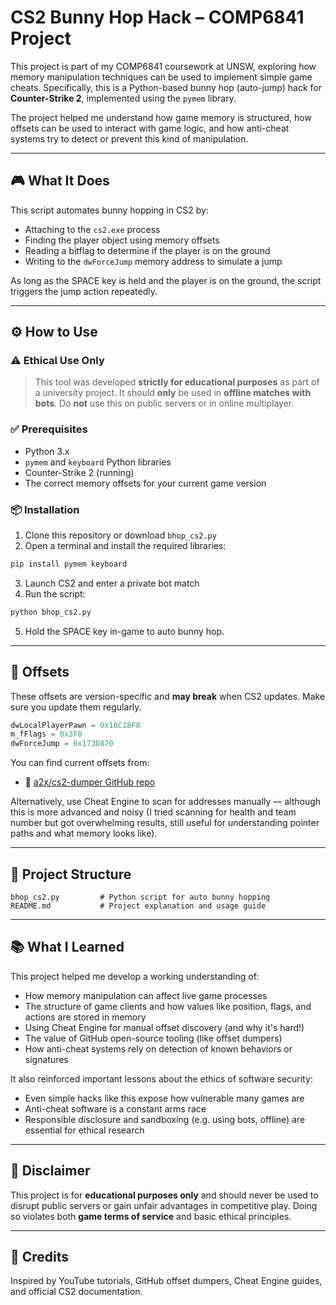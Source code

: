 # CS2 Bunny Hop Hack – COMP6841 Project

This project is part of my COMP6841 coursework at UNSW, exploring how memory manipulation techniques can be used to implement simple game cheats. Specifically, this is a Python-based bunny hop (auto-jump) hack for **Counter-Strike 2**, implemented using the `pymem` library.

The project helped me understand how game memory is structured, how offsets can be used to interact with game logic, and how anti-cheat systems try to detect or prevent this kind of manipulation.

---

## 🎮 What It Does

This script automates bunny hopping in CS2 by:

- Attaching to the `cs2.exe` process
- Finding the player object using memory offsets
- Reading a bitflag to determine if the player is on the ground
- Writing to the `dwForceJump` memory address to simulate a jump

As long as the SPACE key is held and the player is on the ground, the script triggers the jump action repeatedly.

---

## ⚙️ How to Use

### ⚠️ Ethical Use Only

> This tool was developed **strictly for educational purposes** as part of a university project. It should **only** be used in **offline matches with bots**. Do **not** use this on public servers or in online multiplayer.

### ✅ Prerequisites

- Python 3.x
- `pymem` and `keyboard` Python libraries
- Counter-Strike 2 (running)
- The correct memory offsets for your current game version

### 📦 Installation

1. Clone this repository or download `bhop_cs2.py`
2. Open a terminal and install the required libraries:

```bash
pip install pymem keyboard
```

3. Launch CS2 and enter a private bot match
4. Run the script:

```bash
python bhop_cs2.py
```

5. Hold the SPACE key in-game to auto bunny hop.

---

## 🧠 Offsets

These offsets are version-specific and **may break** when CS2 updates. Make sure you update them regularly.

```python
dwLocalPlayerPawn = 0x16C18F8
m_fFlags = 0x3F0
dwForceJump = 0x173D870
```

You can find current offsets from:
- 📌 [a2x/cs2-dumper GitHub repo](https://github.com/a2x/cs2-dumper/blob/main/output/offsets.json)

Alternatively, use Cheat Engine to scan for addresses manually — although this is more advanced and noisy (I tried scanning for health and team number but got overwhelming results,  still useful for understanding pointer paths and what memory looks like).

---

## 📁 Project Structure

```
bhop_cs2.py         # Python script for auto bunny hopping
README.md           # Project explanation and usage guide
```

---

## 📚 What I Learned

This project helped me develop a working understanding of:

- How memory manipulation can affect live game processes
- The structure of game clients and how values like position, flags, and actions are stored in memory
- Using Cheat Engine for manual offset discovery (and why it's hard!)
- The value of GitHub open-source tooling (like offset dumpers)
- How anti-cheat systems rely on detection of known behaviors or signatures

It also reinforced important lessons about the ethics of software security:
- Even simple hacks like this expose how vulnerable many games are
- Anti-cheat software is a constant arms race
- Responsible disclosure and sandboxing (e.g. using bots, offline) are essential for ethical research

---

## 📌 Disclaimer

This project is for **educational purposes only** and should never be used to disrupt public servers or gain unfair advantages in competitive play. Doing so violates both **game terms of service** and basic ethical principles.

---

## 🧪 Credits

Inspired by YouTube tutorials, GitHub offset dumpers, Cheat Engine guides, and official CS2 documentation.